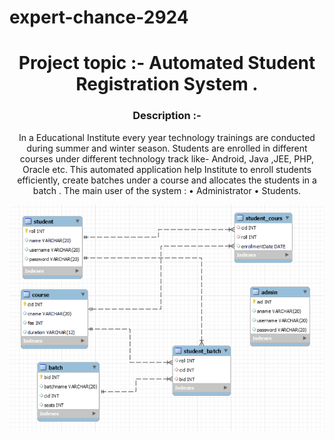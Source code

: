 # expert-chance-2924
<h1 align="center"> Project topic :- Automated Student Registration System .</h1>
<h3 align="center">Description :-</h3>
<p align="center"> In a Educational Institute every year  technology trainings are conducted during summer and winter season. Students are enrolled in different courses under different technology track like- Android, Java ,JEE, PHP, Oracle etc. This automated application help Institute to enroll students efficiently, create batches under a course and allocates the students  in a batch . The main user of the system : 
•	Administrator 
•	Students.
 </p>

<img src="asmsdbSchema.png">



